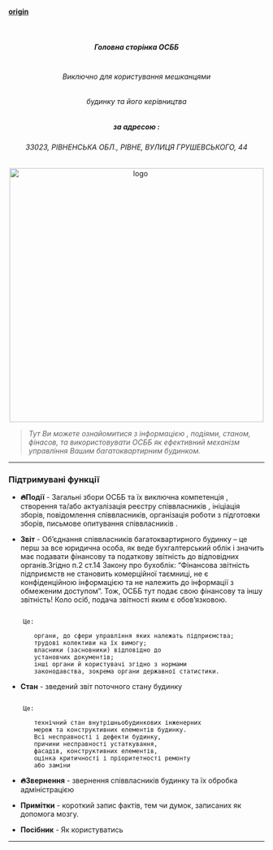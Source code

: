 #### [origin](https://osbb-gr-44.web.app/#/)
<h5 align="center">
  <br>
     <div class="home-logo-200"></div>
  <br>
   Головна сторінка ОСББ
  <br>
  <br>
</h5>

<h6 align="center">Виключно для користування мешканцями </h6>
<h6 align="center">  будинку та його керівництва</h6>
 <h5 align="center">  за адресою : </h5>
<h6 align="center">33023, РІВНЕНСЬКА ОБЛ., РІВНЕ, ВУЛИЦЯ ГРУШЕВСЬКОГО, 44 </h6>
<p align="center"><img src="statics/img/pages/home/house.jpg" alt="logo" width="500"></p>

> *Тут Ви можете ознайомитися з інформацією , 
> подіями, станом, фінасов, та використовувати ОСББ 
> як ефективний механізм управління Вашим багатоквартирним будинком.*



------



### Підтримувані функції

 * **🔥Події** - Загальні збори ОСББ та їх виключна компетенція , створення та/або актуалізація реєстру співвласників , ініціація зборів, повідомлення співвласників, організація роботи з підготовки зборів, письмове опитування співвласників .

    

 * **Звіт** - Об’єднання співвласників багатоквартирного будинку – це перш за все юридична особа, як веде бухгалтерський облік і значить має подавати фінансову та податкову звітність до відповідних органів.Згідно п.2 ст.14 Закону про бухоблік: “Фінансова звітність підприємств не становить комерційної таємниці, не є конфіденційною інформацією та не належить до інформації з обмеженим доступом”. Тож, ОСББ тут подає свою фінансову та іншу звітність!
 Коло осіб, подача звітності яким є обов’язковою.

```text
      
    Це:

       органи, до сфери управління яких належать підприємства;    
       трудові колективи на їх вимогу; 
       власники (засновники) відповідно до
       установчих документів;    
       інші органи й користувачі згідно з нормами
       законодавства, зокрема органи державної статистики.

```


* **Стан** -  зведений звіт поточного стану будинку
```text
      
	Це:

       технічний стан внутрішньобудинкових інженерних 
       мереж та конструктивних елементів будинку.
       Всі несправності і дефекти будинку, 
       причини несправності устаткування, 
       фасадів, конструктивних елементів, 
       оцінка критичності і пріоритетності ремонту 
       або заміни 

```




 * **🔥Звернення** - звернення співвласників будинку та їх обробка адміністрацією

   

 * **Примітки** - короткий запис фактів, тем чи думок, записаних як допомога мозгу.

   

 * **Посібник** - Як користуватись



------


